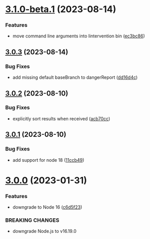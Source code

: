 # [3.1.0-beta.1](https://github.com/kapowaz/lintervention/compare/v3.0.3...v3.1.0-beta.1) (2023-08-14)


### Features

* move command line arguments into lintervention bin ([ec3bc86](https://github.com/kapowaz/lintervention/commit/ec3bc86a30014c3f15005a0dcafa0495bdcbacf5))

## [3.0.3](https://github.com/kapowaz/lintervention/compare/v3.0.2...v3.0.3) (2023-08-14)


### Bug Fixes

* add missing default baseBranch to dangerReport ([dd16d4c](https://github.com/kapowaz/lintervention/commit/dd16d4c41d972352ffb7100976520da1f9fb1993))

## [3.0.2](https://github.com/kapowaz/lintervention/compare/v3.0.1...v3.0.2) (2023-08-10)


### Bug Fixes

* explicitly sort results when received ([acb70cc](https://github.com/kapowaz/lintervention/commit/acb70cc4aafb59a6ebaaedf14fc77975bbe37e33))

## [3.0.1](https://github.com/kapowaz/lintervention/compare/v3.0.0...v3.0.1) (2023-08-10)


### Bug Fixes

* add support for node 18 ([11ccb49](https://github.com/kapowaz/lintervention/commit/11ccb4941e0438817258225bcfaef85e82acc67c))

# [3.0.0](https://github.com/kapowaz/lintervention/compare/v2.0.0...v3.0.0) (2023-01-31)


### Features

* downgrade to Node 16 ([c6d5f23](https://github.com/kapowaz/lintervention/commit/c6d5f231e299872be0d9bf25afe84d70a507462e))


### BREAKING CHANGES

* downgrade Node.js to v16.19.0

